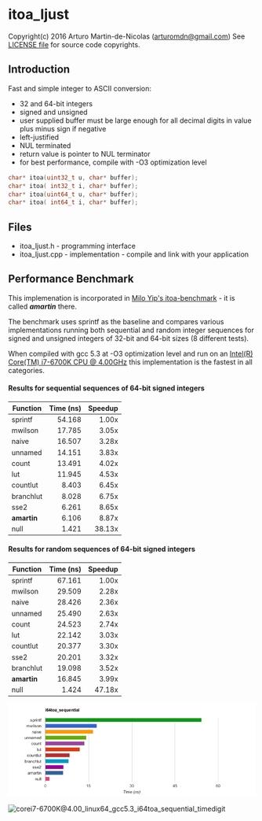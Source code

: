 # itoa_ljust

Copyright(c) 2016 Arturo Martin-de-Nicolas (arturomdn@gmail.com)
See [LICENSE file](LICENSE) for source code copyrights.

## Introduction

Fast and simple integer to ASCII conversion:
  * 32 and 64-bit integers
  * signed and unsigned
  * user supplied buffer must be large enough for all decimal digits in value plus minus sign if negative
  * left-justified
  * NUL terminated
  * return value is pointer to NUL terminator
  * for best performance, compile with -O3 optimization level

```c++
char* itoa(uint32_t u, char* buffer);
char* itoa( int32_t i, char* buffer);
char* itoa(uint64_t u, char* buffer);
char* itoa( int64_t i, char* buffer);
```

## Files
  * itoa_ljust.h   - programming interface
  * itoa_ljust.cpp - implementation - compile and link with your application

## Performance Benchmark

This implemenation is incorporated in [Milo Yip's itoa-benchmark](https://github.com/miloyip/itoa-benchmark) - it is called **_amartin_** there.

The benchmark uses sprintf as the baseline and compares various implementations running both sequential and random integer sequences for signed and unsigned integers of 32-bit and 64-bit sizes (8 different tests).

When compiled with gcc 5.3 at -O3 optimization level and run on an [Intel(R) Core(TM) i7-6700K CPU @ 4.00GHz](http://ark.intel.com/products/88195/Intel-Core-i7-6700K-Processor-8M-Cache-up-to-4_20-GHz) this implementation is the fastest in all categories.

#### Results for sequential sequences of 64-bit signed integers

|Function |Time (ns)|Speedup|
|---------|--------:|------:|
|sprintf  |   54.168|  1.00x|
|mwilson  |   17.785|  3.05x|
|naive    |   16.507|  3.28x|
|unnamed  |   14.151|  3.83x|
|count    |   13.491|  4.02x|
|lut      |   11.945|  4.53x|
|countlut |    8.403|  6.45x|
|branchlut|    8.028|  6.75x|
|sse2     |    6.261|  8.65x|
|**amartin**  |    6.106|  8.87x|
|null     |    1.421| 38.13x|

#### Results for random sequences of 64-bit signed integers

|Function |Time (ns)|Speedup|
|---------|--------:|------:|
|sprintf  |   67.161|  1.00x|
|mwilson  |   29.509|  2.28x|
|naive    |   28.426|  2.36x|
|unnamed  |   25.490|  2.63x|
|count    |   24.523|  2.74x|
|lut      |   22.142|  3.03x|
|countlut |   20.377|  3.30x|
|sse2     |   20.201|  3.32x|
|branchlut|   19.098|  3.52x|
|**amartin**  |   16.845|  3.99x|
|null     |    1.424| 47.18x|

![corei7-6700K@4.00_linux64_gcc5.3_i64toa_sequential_time](result/corei7-6700K@4.00_linux64_gcc5.3_i64toa_sequential_time.png)

![corei7-6700K@4.00_linux64_gcc5.3_i64toa_sequential_timedigit](result/corei7-6700K@4.00_linux64_gcc5.3_i64toa_sequential_timedigit.png)

